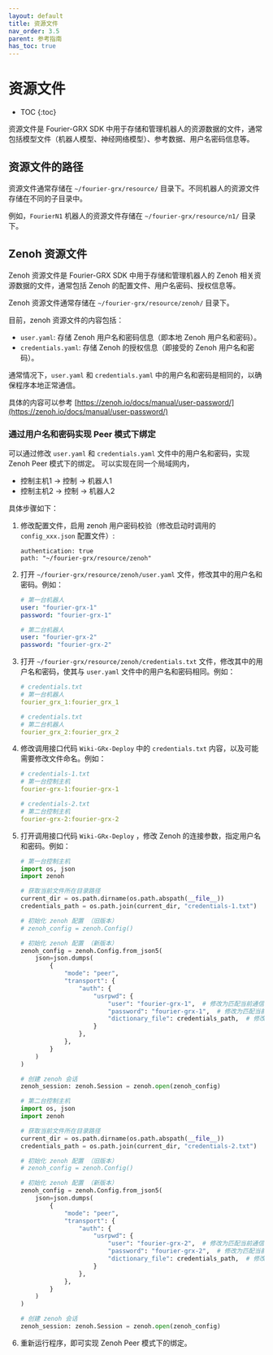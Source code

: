 ```yaml
---
layout: default
title: 资源文件
nav_order: 3.5
parent: 参考指南
has_toc: true
---
```


# 资源文件

* TOC
{:toc}

资源文件是 Fourier-GRX SDK 中用于存储和管理机器人的资源数据的文件，通常包括模型文件（机器人模型、神经网络模型）、参考数据、用户名密码信息等。

## 资源文件的路径

资源文件通常存储在 `~/fourier-grx/resource/` 目录下。不同机器人的资源文件存储在不同的子目录中。

例如，`FourierN1` 机器人的资源文件存储在 `~/fourier-grx/resource/n1/` 目录下。

## Zenoh 资源文件

Zenoh 资源文件是 Fourier-GRX SDK 中用于存储和管理机器人的 Zenoh 相关资源数据的文件，通常包括 Zenoh 的配置文件、用户名密码、授权信息等。

Zenoh 资源文件通常存储在 `~/fourier-grx/resource/zenoh/` 目录下。

目前，zenoh 资源文件的内容包括：
- `user.yaml`: 存储 Zenoh 用户名和密码信息（即本地 Zenoh 用户名和密码）。
- `credentials.yaml`: 存储 Zenoh 的授权信息（即接受的 Zenoh 用户名和密码）。

通常情况下，`user.yaml` 和 `credentials.yaml` 中的用户名和密码是相同的，以确保程序本地正常通信。

具体的内容可以参考 [https://zenoh.io/docs/manual/user-password/](https://zenoh.io/docs/manual/user-password/)

### 通过用户名和密码实现 Peer 模式下绑定

可以通过修改 `user.yaml` 和 `credentials.yaml` 文件中的用户名和密码，实现 Zenoh Peer 模式下的绑定。
可以实现在同一个局域网内，

- 控制主机1 -> 控制 -> 机器人1
- 控制主机2 -> 控制 -> 机器人2

具体步骤如下：

1. 修改配置文件，启用 zenoh 用户密码校验（修改启动时调用的 `config_xxx.json` 配置文件）:

    ```
    authentication: true 
    path: "~/fourier-grx/resource/zenoh"
    ```

2. 打开 `~/fourier-grx/resource/zenoh/user.yaml` 文件，修改其中的用户名和密码。例如：

    ```yaml
    # 第一台机器人
    user: "fourier-grx-1"
    password: "fourier-grx-1"
    ```
    ```yaml
    # 第二台机器人
    user: "fourier-grx-2"
    password: "fourier-grx-2"
    ```

3. 打开 `~/fourier-grx/resource/zenoh/credentials.txt` 文件，修改其中的用户名和密码，使其与 `user.yaml` 文件中的用户名和密码相同。例如：

    ```yaml
    # credentials.txt
    # 第一台机器人
    fourier_grx_1:fourier_grx_1
    ```
    ```yaml
    # credentials.txt
    # 第二台机器人
    fourier_grx_2:fourier_grx_2
    ```

4. 修改调用接口代码 `Wiki-GRx-Deploy` 中的 `credentials.txt` 内容，以及可能需要修改文件命名。例如：

    ```yaml
    # credentials-1.txt
    # 第一台控制主机
    fourier-grx-1:fourier-grx-1
    ```
    ```yaml
    # credentials-2.txt
    # 第二台控制主机
    fourier-grx-2:fourier-grx-2
    ```

5. 打开调用接口代码 `Wiki-GRx-Deploy` ，修改 Zenoh 的连接参数，指定用户名和密码。例如：

    ```python
    # 第一台控制主机
    import os, json
    import zenoh
   
    # 获取当前文件所在目录路径
    current_dir = os.path.dirname(os.path.abspath(__file__))
    credentials_path = os.path.join(current_dir, "credentials-1.txt")

    # 初始化 zenoh 配置 （旧版本）
    # zenoh_config = zenoh.Config()

    # 初始化 zenoh 配置 （新版本）
    zenoh_config = zenoh.Config.from_json5(
        json=json.dumps(
            {
                "mode": "peer",
                "transport": {
                    "auth": {
                        "usrpwd": {
                            "user": "fourier-grx-1",  # 修改为匹配当前通信环境的 username
                            "password": "fourier-grx-1",  # 修改为匹配当前通信环境的 password
                            "dictionary_file": credentials_path,  # 修改为匹配目标 fourier-grx 的 credentials.txt 路径
                        }
                    },
                },
            }
        )
    )

    # 创建 zenoh 会话
    zenoh_session: zenoh.Session = zenoh.open(zenoh_config)
    ```

    ```python
    # 第二台控制主机
    import os, json
    import zenoh
   
    # 获取当前文件所在目录路径
    current_dir = os.path.dirname(os.path.abspath(__file__))
    credentials_path = os.path.join(current_dir, "credentials-2.txt")

    # 初始化 zenoh 配置 （旧版本）
    # zenoh_config = zenoh.Config()

    # 初始化 zenoh 配置 （新版本）
    zenoh_config = zenoh.Config.from_json5(
        json=json.dumps(
            {
                "mode": "peer",
                "transport": {
                    "auth": {
                        "usrpwd": {
                            "user": "fourier-grx-2",  # 修改为匹配当前通信环境的 username
                            "password": "fourier-grx-2",  # 修改为匹配当前通信环境的 password
                            "dictionary_file": credentials_path,  # 修改为匹配目标 fourier-grx 的 credentials.txt 路径
                        }
                    },
                },
            }
        )
    )

    # 创建 zenoh 会话
    zenoh_session: zenoh.Session = zenoh.open(zenoh_config)
    ```

6. 重新运行程序，即可实现 Zenoh Peer 模式下的绑定。